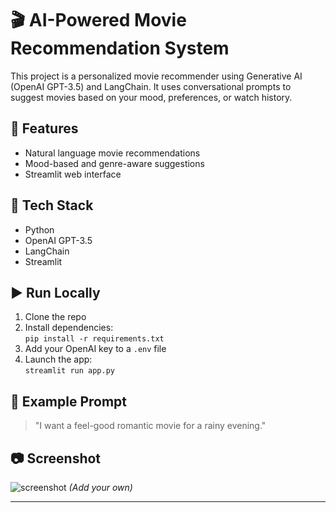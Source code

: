 # 🎬 AI-Powered Movie Recommendation System

This project is a personalized movie recommender using Generative AI (OpenAI GPT-3.5) and LangChain. It uses conversational prompts to suggest movies based on your mood, preferences, or watch history.

## 🚀 Features

- Natural language movie recommendations
- Mood-based and genre-aware suggestions
- Streamlit web interface

## 🧠 Tech Stack

- Python
- OpenAI GPT-3.5
- LangChain
- Streamlit

## ▶️ Run Locally

1. Clone the repo  
2. Install dependencies:  
   `pip install -r requirements.txt`  
3. Add your OpenAI key to a `.env` file  
4. Launch the app:  
   `streamlit run app.py`

## 🔗 Example Prompt

> "I want a feel-good romantic movie for a rainy evening."

## 📷 Screenshot

![screenshot](demo.png) *(Add your own)*

---

